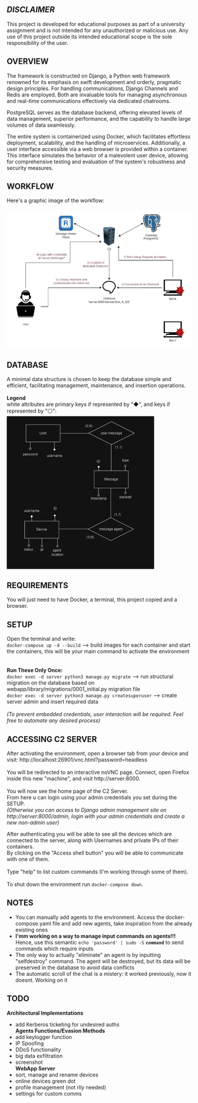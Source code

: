 ## _DISCLAIMER_ 
This project is developed for educational purposes as part of a university assignment and is not intended for any unauthorized or malicious use. Any use of this project outside its intended educational scope is the sole responsibility of the user.

## OVERVIEW

The framework is constructed on Django, a Python web framework renowned for its emphasis on swift development and orderly, pragmatic design principles. For handling communications, Django Channels and Redis are employed. Both are invaluable tools for managing asynchronous and real-time communications effectively via dedicated chatrooms.

PostgreSQL serves as the database backend, offering elevated levels of data management, superior performance, and the capability to handle large volumes of data seamlessly.

The entire system is containerized using Docker, which facilitates effortless deployment, scalability, and the handling of microservices. Additionally, a user interface accessible via a web browser is provided within a container. This interface simulates the behavior of a malevolent user device, allowing for comprehensive testing and evaluation of the system's robustness and security measures.

## WORKFLOW
Here's a graphic image of the workflow:<br><br>
<img src="images/workflow_git.jpg" alt="Project Workflow" width="800"/>

## DATABASE
A minimal data structure is chosen to keep the database simple and efficient, facilitating management, maintenance, and insertion operations. <br><br> **Legend**<br> white attributes are primary keys if represented by "◆", and keys if represented by "⚪":<br>
<img src="images/ER.png" alt="ER" width="400"/>

## REQUIREMENTS
You will just need to have Docker, a terminal, this project copied and a browser. 

## SETUP <br>
Open the terminal and write:<br>
`docker-compose up -d --build`                              --> build images for each container and start the containers, this will be your main command to activate the environment <br>
<br><br> __Run These Only Once:__ <br>
`docker exec -d server python3 manage.py migrate`           --> run structural migration on the database based on webapp/library/migrations/0001_initial.py migration file<br>
`docker exec -d server python3 manage.py createsuperuser`   --> create server admin and insert required data <br> <br>
_(To prevent embedded credentials, user interaction will be required. Feel free to automate any desired process)_

## ACCESSING C2 SERVER 
After activating the environment, open a browser tab from your device and visit: http://localhost:26901/vnc.html?password=headless<br><br>
You will be redirected to an interactive noVNC page. Connect, open Firefox inside this new "machine", and visit http://server:8000. <br><br>
You will now see the home page of the C2 Server.  <br>
From here u can login using your admin credentials you set during the SETUP. <br>
_(Otherwise you can access to Django admin management site on http://server:8000/admin, login with your admin credentials and create a new non-admin user)_ <br>

After authenticating you will be able to see all the devices which are connected to the server, along with Usernames and private IPs of their containers. <br> 
By clicking on the "Access shell button" you will be able to communicate with one of them. <br><br>
Type "help" to list custom commands (I'm working through some of them). <br><br>
To shut down the environment run `docker-compose down`.

## NOTES
- You can manually add agents to the environment. Access the docker-compose.yaml file and add new agents, take inspiration from the already existing ones
- __I'mm working on a way to manage input commands on agents!!!__ <br>
Hence, use this semantic `echo 'password' | sudo -S` __`command`__ to send commands which require inputs   
- The only way to actually "eliminate" an agent is by inputting "selfdestroy" command. The agent will be destroyed, but its data will be preserved in the database to avoid data conflicts
- The automatic scroll of the chat is a mistery: it worked previously, now it doesnt. Working on it


## TODO 
__Architectural Implementations__ <br>
  - add Kerberos ticketing for undesired auths<br>
__Agents Functions/Evasion Methods__ <br>
  - add keylogger function
  - IP Spoofing
  - DDoS functionality
  - big data exfiltration
  - screenshot<br>
__WebApp Server__ <br>
  - sort, manage and rename devices
  - online devices green dot
  - profile management (not rlly needed)
  - settings for custom comms

